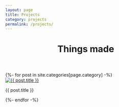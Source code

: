 ```yaml
---
layout: page
title: Projects
category: projects
permalink: /projects/
---
```


<header class="post-header">
    <h1 class="post-title">Things made</h1>
</header>

<div class="image-gallery">
{%- for post in site.categories[page.category] -%}

  <div class="box">
    <a href="{{ post.url }}"><img src="{{ post.image}}" class="img-in-gallery" alt="{{ post.title }}"  title="{{ post.title }}" > </a> 
    <p class="box">{{ post.title }}</p>
  </div>

{%- endfor -%}
</div>

<!--
Categories

{% for category in site.categories %}
  {{ category[0] }}
{% endfor %}

<hr>
Tags
{% for tag in site.tags %}
  {{ tag[0] }}
{% endfor %}



-->
